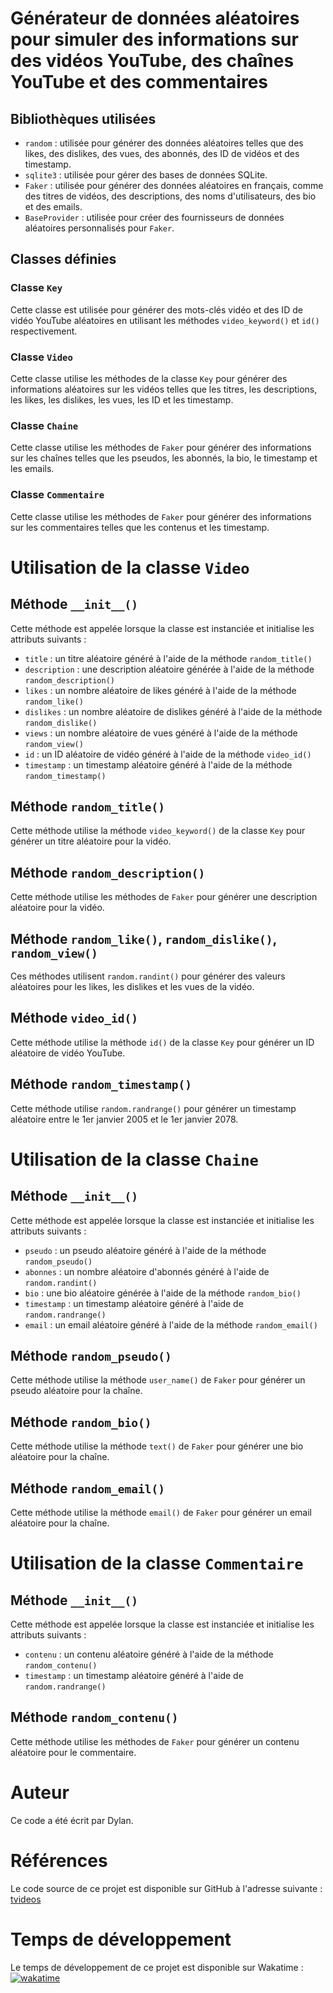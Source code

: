 <link rel="stylesheet" href="https://cdnjs.cloudflare.com/ajax/libs/font-awesome/5.15.3/css/all.min.css" integrity="sha512-TuG0h/kUZOr9XbKVfhG/DG/Fn5b5jSJLg5x5G5j5L5J0X4o5P5jz4e2j1dO8i2e2t+A5jR/L7i+9Xh/l7jK3qfOw==" crossorigin="anonymous" />

# Générateur de données aléatoires pour simuler des informations sur des vidéos YouTube, des chaînes YouTube et des commentaires

## Bibliothèques utilisées

- `random` : utilisée pour générer des données aléatoires telles que des likes, des dislikes, des vues, des abonnés, des ID de vidéos et des timestamp.
- `sqlite3` : utilisée pour gérer des bases de données SQLite.
- `Faker` : utilisée pour générer des données aléatoires en français, comme des titres de vidéos, des descriptions, des noms d'utilisateurs, des bio et des emails.
- `BaseProvider` : utilisée pour créer des fournisseurs de données aléatoires personnalisés pour `Faker`.

## Classes définies

### Classe `Key`

Cette classe est utilisée pour générer des mots-clés vidéo et des ID de vidéo YouTube aléatoires en utilisant les méthodes `video_keyword()` et `id()` respectivement.

### Classe `Video`

Cette classe utilise les méthodes de la classe `Key` pour générer des informations aléatoires sur les vidéos telles que les titres, les descriptions, les likes, les dislikes, les vues, les ID et les timestamp.

### Classe `Chaine`

Cette classe utilise les méthodes de `Faker` pour générer des informations sur les chaînes telles que les pseudos, les abonnés, la bio, le timestamp et les emails.

### Classe `Commentaire`

Cette classe utilise les méthodes de `Faker` pour générer des informations sur les commentaires telles que les contenus et les timestamp.

# Utilisation de la classe `Video`

## Méthode `__init__()`

Cette méthode est appelée lorsque la classe est instanciée et initialise les attributs suivants :
- `title` : un titre aléatoire généré à l'aide de la méthode `random_title()`
- `description` : une description aléatoire générée à l'aide de la méthode `random_description()`
- `likes` : un nombre aléatoire de likes généré à l'aide de la méthode `random_like()`
- `dislikes` : un nombre aléatoire de dislikes généré à l'aide de la méthode `random_dislike()`
- `views` : un nombre aléatoire de vues généré à l'aide de la méthode `random_view()`
- `id` : un ID aléatoire de vidéo généré à l'aide de la méthode `video_id()`
- `timestamp` : un timestamp aléatoire généré à l'aide de la méthode `random_timestamp()`

## Méthode `random_title()`

Cette méthode utilise la méthode `video_keyword()` de la classe `Key` pour générer un titre aléatoire pour la vidéo.

## Méthode `random_description()`

Cette méthode utilise les méthodes de `Faker` pour générer une description aléatoire pour la vidéo.

## Méthode `random_like()`, `random_dislike()`, `random_view()`

Ces méthodes utilisent `random.randint()` pour générer des valeurs aléatoires pour les likes, les dislikes et les vues de la vidéo.

## Méthode `video_id()`

Cette méthode utilise la méthode `id()` de la classe `Key` pour générer un ID aléatoire de vidéo YouTube.

## Méthode `random_timestamp()`

Cette méthode utilise `random.randrange()` pour générer un timestamp aléatoire entre le 1er janvier 2005 et le 1er janvier 2078.

# Utilisation de la classe `Chaine`

## Méthode `__init__()`

Cette méthode est appelée lorsque la classe est instanciée et initialise les attributs suivants :
- `pseudo` : un pseudo aléatoire généré à l'aide de la méthode `random_pseudo()`
- `abonnes` : un nombre aléatoire d'abonnés généré à l'aide de `random.randint()`
- `bio` : une bio aléatoire générée à l'aide de la méthode `random_bio()`
- `timestamp` : un timestamp aléatoire généré à l'aide de `random.randrange()`
- `email` : un email aléatoire généré à l'aide de la méthode `random_email()`

## Méthode `random_pseudo()`

Cette méthode utilise la méthode `user_name()` de `Faker` pour générer un pseudo aléatoire pour la chaîne.

## Méthode `random_bio()`

Cette méthode utilise la méthode `text()` de `Faker` pour générer une bio aléatoire pour la chaîne.

## Méthode `random_email()`

Cette méthode utilise la méthode `email()` de `Faker` pour générer un email aléatoire pour la chaîne.

# Utilisation de la classe `Commentaire`

## Méthode `__init__()`

Cette méthode est appelée lorsque la classe est instanciée et initialise les attributs suivants :
- `contenu` : un contenu aléatoire généré à l'aide de la méthode `random_contenu()`
- `timestamp` : un timestamp aléatoire généré à l'aide de `random.randrange()`

## Méthode `random_contenu()`

Cette méthode utilise les méthodes de `Faker` pour générer un contenu aléatoire pour le commentaire.

# Auteur

Ce code a été écrit par Dylan.

# Références

Le code source de ce projet est disponible sur GitHub à l'adresse suivante :
<a href="https://github.com/gygggggggh/tvideos.git"> <i class="fab fa-github"></i> tvideos </a>

# Temps de développement

Le temps de développement de ce projet est disponible sur Wakatime :
[![wakatime](https://wakatime.com/badge/user/1dff2156-409d-4a9c-83e3-80e9582fd198/project/42706355-eb4c-46bb-b109-9cc2e706abfb.svg)](https://wakatime.com/badge/user/1dff2156-409d-4a9c-83e3-80e9582fd198/project/42706355-eb4c-46bb-b109-9cc2e706abfb)

